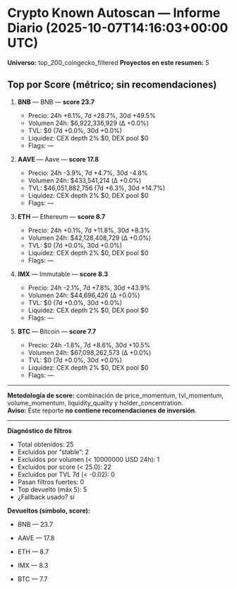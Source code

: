 # Crypto Known Autoscan — Informe Diario (2025-10-07T14:16:03+00:00 UTC)

**Universo:** top_200_coingecko_filtered
**Proyectos en este resumen:** 5

## Top por Score (métrico; sin recomendaciones)

1. **BNB** — BNB — **score 23.7**
   - Precio: 24h +6.1%, 7d +28.7%, 30d +49.5%
   - Volumen 24h: $6,922,336,929 (Δ +0.0%)
   - TVL: $0 (7d +0.0%, 30d +0.0%)
   - Liquidez: CEX depth 2% $0, DEX pool $0
   - Flags: —

2. **AAVE** — Aave — **score 17.8**
   - Precio: 24h -3.9%, 7d +4.7%, 30d -4.8%
   - Volumen 24h: $433,541,214 (Δ +0.0%)
   - TVL: $46,051,882,756 (7d +6.3%, 30d +14.7%)
   - Liquidez: CEX depth 2% $0, DEX pool $0
   - Flags: —

3. **ETH** — Ethereum — **score 8.7**
   - Precio: 24h +0.1%, 7d +11.8%, 30d +8.3%
   - Volumen 24h: $42,128,408,729 (Δ +0.0%)
   - TVL: $0 (7d +0.0%, 30d +0.0%)
   - Liquidez: CEX depth 2% $0, DEX pool $0
   - Flags: —

4. **IMX** — Immutable — **score 8.3**
   - Precio: 24h -2.1%, 7d +7.8%, 30d +43.9%
   - Volumen 24h: $44,696,426 (Δ +0.0%)
   - TVL: $0 (7d +0.0%, 30d +0.0%)
   - Liquidez: CEX depth 2% $0, DEX pool $0
   - Flags: —

5. **BTC** — Bitcoin — **score 7.7**
   - Precio: 24h -1.8%, 7d +8.6%, 30d +10.5%
   - Volumen 24h: $67,098,262,573 (Δ +0.0%)
   - TVL: $0 (7d +0.0%, 30d +0.0%)
   - Liquidez: CEX depth 2% $0, DEX pool $0
   - Flags: —


---

**Metodología de score:** combinación de price_momentum, tvl_momentum, volume_momentum, liquidity_quality y holder_concentration.  
**Aviso:** Este reporte **no contiene recomendaciones de inversión**.


---
**Diagnóstico de filtros**

- Total obtenidos: 25
- Excluidos por “stable”: 2
- Excluidos por volumen (< 10000000 USD 24h): 1
- Excluidos por score (< 25.0): 22
- Excluidos por TVL 7d (< -0.02): 0
- Pasan filtros fuertes: 0
- Top devuelto (máx 5): 5
- ¿Fallback usado? sí


**Devueltos (símbolo, score):**

- BNB — 23.7

- AAVE — 17.8

- ETH — 8.7

- IMX — 8.3

- BTC — 7.7


